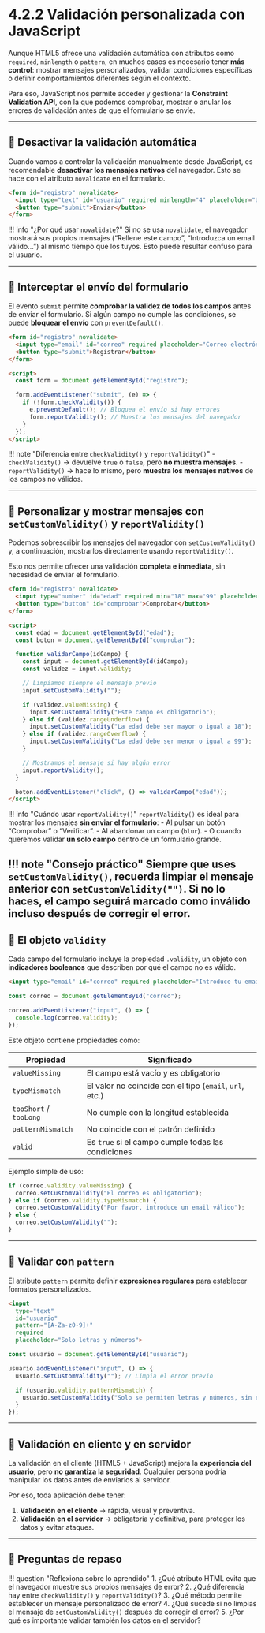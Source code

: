 # 4.2.2 Validación personalizada con JavaScript

Aunque HTML5 ofrece una validación automática con atributos como `required`, `minlength` o `pattern`, en muchos casos es necesario tener **más control**: mostrar mensajes personalizados, validar condiciones específicas o definir comportamientos diferentes según el contexto.

Para eso, JavaScript nos permite acceder y gestionar la **Constraint Validation API**, con la que podemos comprobar, mostrar o anular los errores de validación antes de que el formulario se envíe.

---

## 📌 Desactivar la validación automática

Cuando vamos a controlar la validación manualmente desde JavaScript, es recomendable **desactivar los mensajes nativos** del navegador.
Esto se hace con el atributo `novalidate` en el formulario.

```html
<form id="registro" novalidate>
  <input type="text" id="usuario" required minlength="4" placeholder="Usuario">
  <button type="submit">Enviar</button>
</form>
```

!!! info "¿Por qué usar `novalidate`?"
    Si no se usa `novalidate`, el navegador mostrará sus propios mensajes (“Rellene este campo”, “Introduzca un email válido…”) al mismo tiempo que los tuyos.
    Esto puede resultar confuso para el usuario.

---

## 📌 Interceptar el envío del formulario

El evento `submit` permite **comprobar la validez de todos los campos** antes de enviar el formulario.
Si algún campo no cumple las condiciones, se puede **bloquear el envío** con `preventDefault()`.

```html
<form id="registro" novalidate>
  <input type="email" id="correo" required placeholder="Correo electrónico">
  <button type="submit">Registrar</button>
</form>

<script>
  const form = document.getElementById("registro");

  form.addEventListener("submit", (e) => {
    if (!form.checkValidity()) {
      e.preventDefault(); // Bloquea el envío si hay errores
      form.reportValidity(); // Muestra los mensajes del navegador
    }
  });
</script>
```

!!! note "Diferencia entre `checkValidity()` y `reportValidity()`"
    - `checkValidity()` → devuelve `true` o `false`, pero **no muestra mensajes**.
    - `reportValidity()` → hace lo mismo, pero **muestra los mensajes nativos** de los campos no válidos.

---

## 📌 Personalizar y mostrar mensajes con `setCustomValidity()` y `reportValidity()`

Podemos sobrescribir los mensajes del navegador con `setCustomValidity()` y, a continuación, mostrarlos directamente usando `reportValidity()`.

Esto nos permite ofrecer una validación **completa e inmediata**, sin necesidad de enviar el formulario.

```html
<form id="registro" novalidate>
  <input type="number" id="edad" required min="18" max="99" placeholder="Edad (18–99)">
  <button type="button" id="comprobar">Comprobar</button>
</form>

<script>
  const edad = document.getElementById("edad");
  const boton = document.getElementById("comprobar");

  function validarCampo(idCampo) {
    const input = document.getElementById(idCampo);
    const validez = input.validity;

    // Limpiamos siempre el mensaje previo
    input.setCustomValidity("");

    if (validez.valueMissing) {
      input.setCustomValidity("Este campo es obligatorio");
    } else if (validez.rangeUnderflow) {
      input.setCustomValidity("La edad debe ser mayor o igual a 18");
    } else if (validez.rangeOverflow) {
      input.setCustomValidity("La edad debe ser menor o igual a 99");
    }

    // Mostramos el mensaje si hay algún error
    input.reportValidity();
  }

  boton.addEventListener("click", () => validarCampo("edad"));
</script>
```

!!! info "Cuándo usar `reportValidity()`"
    `reportValidity()` es ideal para mostrar los mensajes **sin enviar el formulario**:
    - Al pulsar un botón “Comprobar” o “Verificar”.
    - Al abandonar un campo (`blur`).
    - O cuando queremos validar **un solo campo** dentro de un formulario grande.

!!! note "Consejo práctico"
    Siempre que uses `setCustomValidity()`, recuerda **limpiar el mensaje anterior** con `setCustomValidity("")`.
    Si no lo haces, el campo seguirá marcado como inválido incluso después de corregir el error.
---

## 📌 El objeto `validity`

Cada campo del formulario incluye la propiedad `.validity`, un objeto con **indicadores booleanos** que describen por qué el campo no es válido.

```html
<input type="email" id="correo" required placeholder="Introduce tu email">
```

```js
const correo = document.getElementById("correo");

correo.addEventListener("input", () => {
  console.log(correo.validity);
});
```

Este objeto contiene propiedades como:

| Propiedad              | Significado                                             |
| ---------------------- | ------------------------------------------------------- |
| `valueMissing`         | El campo está vacío y es obligatorio                    |
| `typeMismatch`         | El valor no coincide con el tipo (`email`, `url`, etc.) |
| `tooShort` / `tooLong` | No cumple con la longitud establecida                   |
| `patternMismatch`      | No coincide con el patrón definido                      |
| `valid`                | Es `true` si el campo cumple todas las condiciones      |

Ejemplo simple de uso:

```js
if (correo.validity.valueMissing) {
  correo.setCustomValidity("El correo es obligatorio");
} else if (correo.validity.typeMismatch) {
  correo.setCustomValidity("Por favor, introduce un email válido");
} else {
  correo.setCustomValidity("");
}
```

---

## 📌 Validar con `pattern`

El atributo `pattern` permite definir **expresiones regulares** para establecer formatos personalizados.

```html
<input 
  type="text" 
  id="usuario" 
  pattern="[A-Za-z0-9]+" 
  required 
  placeholder="Solo letras y números">
```

```js
const usuario = document.getElementById("usuario");

usuario.addEventListener("input", () => {
  usuario.setCustomValidity(""); // Limpia el error previo

  if (usuario.validity.patternMismatch) {
    usuario.setCustomValidity("Solo se permiten letras y números, sin espacios");
  }
});
```

---

## 📌 Validación en cliente y en servidor

La validación en el cliente (HTML5 + JavaScript) mejora la **experiencia del usuario**, pero **no garantiza la seguridad**.
Cualquier persona podría manipular los datos antes de enviarlos al servidor.


Por eso, toda aplicación debe tener:

  1. **Validación en el cliente** → rápida, visual y preventiva.  
  2. **Validación en el servidor** → obligatoria y definitiva, para proteger los datos y evitar ataques.


---

## 📝 Preguntas de repaso

!!! question "Reflexiona sobre lo aprendido"
    1. ¿Qué atributo HTML evita que el navegador muestre sus propios mensajes de error?
    2. ¿Qué diferencia hay entre `checkValidity()` y `reportValidity()`?
    3. ¿Qué método permite establecer un mensaje personalizado de error?
    4. ¿Qué sucede si no limpias el mensaje de `setCustomValidity()` después de corregir el error?
    5. ¿Por qué es importante validar también los datos en el servidor?
